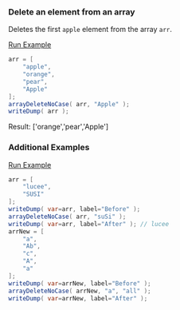 ### Delete an element from an array

Deletes the first `apple` element from the array `arr`.

<a href="https://try.boxlang.io/?code=eJxLLCpSsFWIVuDiVEosKMhJVdIBsvKLEvPSIcyC1MQiMMMRLMsVa82VWFSUWOmSmpNakuqX75xYnKqhABTSUYAqUdC05iovyixJdSnNLQBLgUQA9s0eFg%3D%3D" target="_blank">Run Example</a>

```java
arr = [ 
	"apple",
	"orange",
	"pear",
	"Apple"
];
arrayDeleteNoCase( arr, "Apple" );
writeDump( arr );

```

Result: ['orange','pear','Apple']

### Additional Examples

<a href="https://try.boxlang.io/?code=eJyNjr8KwkAMxmfvKcJNFQp9gHJDtYtLl8NJHNKSQiFSSe8svr13EcSl4vLlD1%2B%2B%2FFAEHFzA7CzHgciWqfNnf7LmWptVpkBtvN0LeKA4FCmBsSd29kDjLGRhX5u0xmdLTIG6%2BYgLFaBOu0Q%2FqeNHTjMGkmyCqgJFyHkdrRkrsaASNb2W4T2o4gZhOv0fUs35RxLmDdbvxA%2BueQEcpF1f" target="_blank">Run Example</a>

```java
arr = [ 
	"lucee",
	"SUSI"
];
writeDump( var=arr, label="Before" );
arrayDeleteNoCase( arr, "suSi" );
writeDump( var=arr, label="After" ); // lucee
arrNew = [
	"a",
	"Ab",
	"c",
	"A",
	"a"
];
writeDump( var=arrNew, label="Before" );
arrayDeleteNoCase( arrNew, "a", "all" );
writeDump( var=arrNew, label="After" );

```


